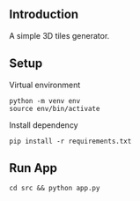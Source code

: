 ## Introduction

A simple 3D tiles generator.

## Setup

Virtual environment
```
python -m venv env
source env/bin/activate
```

Install dependency
```
pip install -r requirements.txt
```

## Run App

```
cd src && python app.py
```